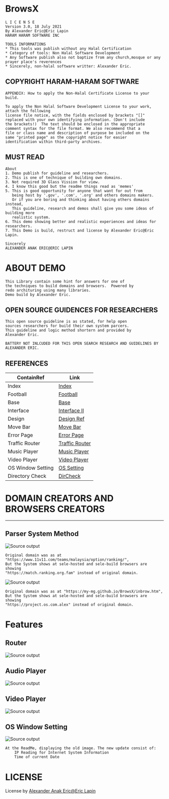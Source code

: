 # BrowsX 

    L I C E N S E
    Version 3.0, 18 July 2021
    By Alexander Eric@Eric Lapin
    HARAM HARAM SOFTWARE INC
			   
    TOOLS INFORMATIONS
    * This tools was publish without any Halal Certification 
    * Category of tools: Non Halal Software Development
    * Any Software publish also not baptize from any church,mosque or any prayer place's reverences
    * Sincerely, non-halal software writter: Alexander Eric.
			  

## COPYRIGHT HARAM-HARAM SOFTWARE

    APPENDIX: How to apply the Non-Halal Certificate License to your build.
   
    To apply the Non Halal Software Development License to your work, attach the following
    license file notice, with the fields enclosed by brackets "[]"
    replaced with your own identifying information. (Don't include
    the brackets!)  The text should be enclosed in the appropriate
    comment syntax for the file format. We also recommend that a
    file or class name and description of purpose be included on the
    same "printed page" as the copyright notice for easier
    identification within third-party archives.
    
## MUST READ     
    About
   	1. Demo publish for guideline and researchers.
	2. This is one of technique of building own domains.
	3. Not required 3D Glass Vission for view.
	4. I know this good but the readme things read as 'memes'
	5. This is good opportunity for anyone that want for out from 
	   being host by '.gov', '.com', '.org' and others domains makers.
	   Or if you are boring and thinking about having others domains instead,
	   This guideline, research and demos shall give you some ideas of building more
	   realistic system.
	6. This demo showing better and realistic experiences and ideas for researchers.
	7. This Demo is build, restruct and license by Alexander Eric@Eric Lapin. 
	
	Sincerely
   	ALEXANDER ANAK ERIC@ERIC LAPIN

# ABOUT DEMO
	This Library contain some hint for answers for one of 
	the techniques to build domains and browsers.  Powered by 
	redo archituring using many libraries. 
	Demo build by Alexander Eric. 
	
## OPEN SOURCE GUIDENCES FOR RESEARCHERS
	This open source guideline is as stated, for help open 
	sources researchers for build their own system parcers. 
	This guideline and logic method shortern and provided by 
	Alexander Eric.
	
	BATTERY NOT INLCUDED FOR THIS OPEN SEARCH RESEARCH AND GUIDELINES BY ALEXANDER ERIC.
	
## REFERENCES   	
ContainRef | Link
--------|---------------------------------------------------------
Index | [Index](https://my-mg.github.io/BrowsX/)
Football | [Football](https://my-mg.github.io/BrowsX/football.htm)
Base | [Base](https://my-mg.github.io/BrowsX/maximize.htm)
Interface | [Interface II](https://my-mg.github.io/BrowsX/inbrow.htm)
Design | [Design Ref](https://my-mg.github.io/BrowsX/dsg.html)
Move Bar | [Move Bar](https://my-mg.github.io/BrowsX/movebar.htm)
Error Page | [Error Page](https://my-mg.github.io/BrowsX/LoadGame.htm)
Traffic Router | [Traffic Router](https://my-mg.github.io/BrowsX/Router/) 
Music Player | [Music Player](https://my-mg.github.io/BrowsX/player.htm)
Video Player | [Video Player](https://my-mg.github.io/BrowsX/live/plugin.htm)
OS Window Setting | [OS Setting](https://my-mg.github.io/BrowsX/setting/boot.htm) 
Directory Check | [DirCheck](https://my-mg.github.io/BrowsX/dir/dircheck.htm)

# DOMAIN CREATORS AND BROWSERS CREATORS 
------------------------------------------------
## Parser System Method
![Source output](media/output.png)

	Original domain was as at "https://www.11v11.com/teams/malaysia/option/ranking/", 
	But the System shows at sele-hosted and sele-build browsers are showing 
	"https://match.ranking.org.fam" instead of original domain.

![Source output](media/output2.png)

	Original domain was as at "https://my-mg.github.io/BrowsX/inbrow.htm", 
	But the System shows at sele-hosted and sele-build browsers are showing 
	"https://project.os.com.alex" instead of original domain. 

# Features
## Router
![Source output](media/router.png)

## Audio Player 
![Source output](media/mplayer.png)

## Video Player
![Source output](media/vplay.png)

## OS Window Setting
![Source output](media/boot.png)
	
	At the ReadMe, displaying the old image. The new update consist of:
		IP Reading for Internet System Information
		Time of current Date

# LICENSE
License by [Alexander Anak Eric@Eric Lapin](https://www.facebook.com/alexandereric.on.fb/)

   	
